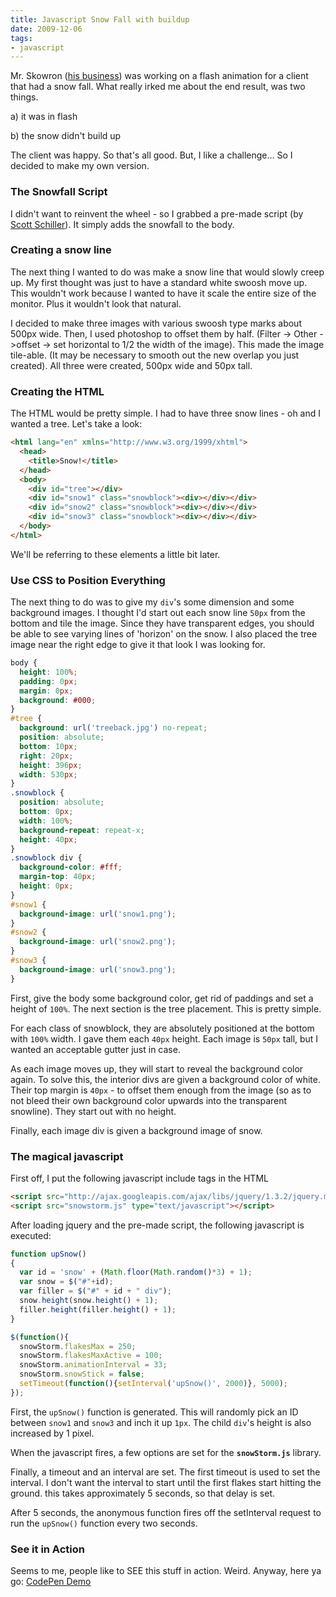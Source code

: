 ```yaml
---
title: Javascript Snow Fall with buildup
date: 2009-12-06
tags:
- javascript
---
```

Mr. Skowron ([his business](http://markskowrondesign.com)) was working on a flash animation for a client that had a snow fall.  What really irked me about the end result, was two things.

<!--more-->

a) it was in flash

b) the snow didn't build up

The client was happy.  So that's all good.  But, I like a challenge... So I decided to make my own version.

### The Snowfall Script

I didn't want to reinvent the wheel - so I grabbed a pre-made script (by [Scott Schiller](http://schillmania.co)).  It simply adds the snowfall to the body.

### Creating a snow line

The next thing I wanted to do was make a snow line that would slowly creep up.  My first thought was just to have a standard white swoosh move up.  This wouldn't work because I wanted to have it scale the entire size of the monitor. Plus it wouldn't look that natural.

I decided to make three images with various swoosh type marks about 500px wide.  Then, I used photoshop to offset them by half.  (Filter -> Other ->offset -> set horizontal to 1/2 the width of the image).  This made the image tile-able. (It may be necessary to smooth out the new overlap you just created).  All three were created, 500px wide and 50px tall.

### Creating the HTML

The HTML would be pretty simple.  I had to have three snow lines - oh and I wanted a tree.  Let's take a look:

```html
<html lang="en" xmlns="http://www.w3.org/1999/xhtml">
  <head>
    <title>Snow!</title>
  </head>
  <body>
    <div id="tree"></div>
    <div id="snow1" class="snowblock"><div></div></div>
    <div id="snow2" class="snowblock"><div></div></div>
    <div id="snow3" class="snowblock"><div></div></div>
  </body>
</html>
```

We'll be referring to these elements a little bit later.

### Use CSS to Position Everything

The next thing to do was to give my `div`'s some dimension and some background images.  I thought I'd start out each snow line `50px` from the bottom and tile the image.  Since they have transparent edges, you should be able to see varying lines of 'horizon' on the snow.  I also placed the tree image near the right edge to give it that look I was looking for.

```css
body {
  height: 100%;
  padding: 0px;
  margin: 0px;
  background: #000;
}
#tree {
  background: url('treeback.jpg') no-repeat;
  position: absolute;
  bottom: 10px;
  right: 20px;
  height: 396px;
  width: 530px;
}
.snowblock {
  position: absolute;
  bottom: 0px;
  width: 100%;
  background-repeat: repeat-x;
  height: 40px;
}
.snowblock div {
  background-color: #fff;
  margin-top: 40px;
  height: 0px;
}
#snow1 {
  background-image: url('snow1.png');
}
#snow2 {
  background-image: url('snow2.png');
}
#snow3 {
  background-image: url('snow3.png');
}
```

First, give the body some background color, get rid of paddings and set a height of `100%`.  The next section is the tree placement.  This is pretty simple.

For each class of snowblock, they are absolutely positioned at the bottom with `100%` width.  I gave them each `40px` height.  Each image is `50px` tall, but I wanted an acceptable gutter just in case.

As each image moves up, they will start to reveal the background color again.  To solve this, the interior divs are given a background color of white.  Their top margin is `40px` - to offset them enough from the image (so as to not bleed their own background color upwards into the transparent snowline).  They start out with no height.

Finally, each image div is given a background image of snow.

### The magical javascript

First off, I put the following javascript include tags in the HTML

```html
<script src="http://ajax.googleapis.com/ajax/libs/jquery/1.3.2/jquery.min.js" type="text/javascript"></script>
<script src="snowstorm.js" type="text/javascript"></script>
```
    
After loading jquery and the pre-made script, the following javascript is executed:

```javascript
function upSnow()
{
  var id = 'snow' + (Math.floor(Math.random()*3) + 1);
  var snow = $("#"+id);
  var filler = $("#" + id + " div");
  snow.height(snow.height() + 1);
  filler.height(filler.height() + 1);
}

$(function(){
  snowStorm.flakesMax = 250;
  snowStorm.flakesMaxActive = 100;
  snowStorm.animationInterval = 33;
  snowStorm.snowStick = false;
  setTimeout(function(){setInterval('upSnow()', 2000)}, 5000);
});
```

First, the `upSnow()` function is generated.  This will randomly pick an ID between `snow1` and `snow3` and inch it up `1px`.  The child `div`'s height is also increased by 1 pixel.

When the javascript fires, a few options are set for the **`snowStorm.js`** library.

Finally, a timeout and an interval are set.  The first timeout is used to set the interval.  I don't want the interval to start until the first flakes start hitting the ground.  this takes approximately 5 seconds, so that delay is set.

After 5 seconds, the anonymous function fires off the setInterval request to run the `upSnow()` function every two seconds.

### See it in Action

Seems to me, people like to SEE this stuff in action.  Weird.  Anyway, here ya go:
[CodePen Demo](https://codepen.io/aaronsaray/pen/GRXmRYQ)
